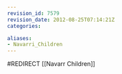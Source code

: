 ```yaml
---
revision_id: 7579
revision_date: 2012-08-25T07:14:21Z
categories:

aliases:
- Navarri_Children
---
```


#REDIRECT [[Navarr Children]]